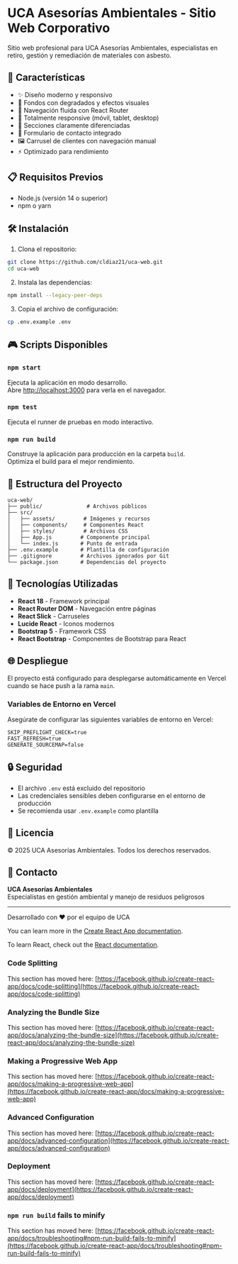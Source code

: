 # UCA Asesorías Ambientales - Sitio Web Corporativo

Sitio web profesional para UCA Asesorías Ambientales, especialistas en retiro, gestión y remediación de materiales con asbesto.

## 🚀 Características

- ✨ Diseño moderno y responsivo
- 🎨 Fondos con degradados y efectos visuales
- 🧭 Navegación fluida con React Router
- 📱 Totalmente responsive (móvil, tablet, desktop)
- 🎯 Secciones claramente diferenciadas
- 📧 Formulario de contacto integrado
- 🖼️ Carrusel de clientes con navegación manual
- ⚡ Optimizado para rendimiento

## 📋 Requisitos Previos

- Node.js (versión 14 o superior)
- npm o yarn

## 🛠️ Instalación

1. Clona el repositorio:
```bash
git clone https://github.com/cldiaz21/uca-web.git
cd uca-web
```

2. Instala las dependencias:
```bash
npm install --legacy-peer-deps
```

3. Copia el archivo de configuración:
```bash
cp .env.example .env
```

## 🎮 Scripts Disponibles

### `npm start`

Ejecuta la aplicación en modo desarrollo.\
Abre [http://localhost:3000](http://localhost:3000) para verla en el navegador.

### `npm test`

Ejecuta el runner de pruebas en modo interactivo.

### `npm run build`

Construye la aplicación para producción en la carpeta `build`.\
Optimiza el build para el mejor rendimiento.

## 📁 Estructura del Proyecto

```
uca-web/
├── public/              # Archivos públicos
├── src/
│   ├── assets/         # Imágenes y recursos
│   ├── components/     # Componentes React
│   ├── styles/         # Archivos CSS
│   ├── App.js         # Componente principal
│   └── index.js       # Punto de entrada
├── .env.example       # Plantilla de configuración
├── .gitignore         # Archivos ignorados por Git
└── package.json       # Dependencias del proyecto
```

## 🎨 Tecnologías Utilizadas

- **React 18** - Framework principal
- **React Router DOM** - Navegación entre páginas
- **React Slick** - Carruseles
- **Lucide React** - Iconos modernos
- **Bootstrap 5** - Framework CSS
- **React Bootstrap** - Componentes de Bootstrap para React

## 🌐 Despliegue

El proyecto está configurado para desplegarse automáticamente en Vercel cuando se hace push a la rama `main`.

### Variables de Entorno en Vercel

Asegúrate de configurar las siguientes variables de entorno en Vercel:

```
SKIP_PREFLIGHT_CHECK=true
FAST_REFRESH=true
GENERATE_SOURCEMAP=false
```

## 🔒 Seguridad

- El archivo `.env` está excluido del repositorio
- Las credenciales sensibles deben configurarse en el entorno de producción
- Se recomienda usar `.env.example` como plantilla

## 📝 Licencia

© 2025 UCA Asesorías Ambientales. Todos los derechos reservados.

## 👥 Contacto

**UCA Asesorías Ambientales**  
Especialistas en gestión ambiental y manejo de residuos peligrosos

---

Desarrollado con ❤️ por el equipo de UCA

You can learn more in the [Create React App documentation](https://facebook.github.io/create-react-app/docs/getting-started).

To learn React, check out the [React documentation](https://reactjs.org/).

### Code Splitting

This section has moved here: [https://facebook.github.io/create-react-app/docs/code-splitting](https://facebook.github.io/create-react-app/docs/code-splitting)

### Analyzing the Bundle Size

This section has moved here: [https://facebook.github.io/create-react-app/docs/analyzing-the-bundle-size](https://facebook.github.io/create-react-app/docs/analyzing-the-bundle-size)

### Making a Progressive Web App

This section has moved here: [https://facebook.github.io/create-react-app/docs/making-a-progressive-web-app](https://facebook.github.io/create-react-app/docs/making-a-progressive-web-app)

### Advanced Configuration

This section has moved here: [https://facebook.github.io/create-react-app/docs/advanced-configuration](https://facebook.github.io/create-react-app/docs/advanced-configuration)

### Deployment

This section has moved here: [https://facebook.github.io/create-react-app/docs/deployment](https://facebook.github.io/create-react-app/docs/deployment)

### `npm run build` fails to minify

This section has moved here: [https://facebook.github.io/create-react-app/docs/troubleshooting#npm-run-build-fails-to-minify](https://facebook.github.io/create-react-app/docs/troubleshooting#npm-run-build-fails-to-minify)

